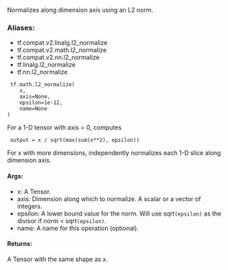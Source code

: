 Normalizes along dimension axis using an L2 norm.
### Aliases:
- tf.compat.v2.linalg.l2_normalize
- tf.compat.v2.math.l2_normalize
- tf.compat.v2.nn.l2_normalize
- tf.linalg.l2_normalize
- tf.nn.l2_normalize

```
 tf.math.l2_normalize(
    x,
    axis=None,
    epsilon=1e-12,
    name=None
)
```
For a 1-D tensor with axis = 0, computes

```
 output = x / sqrt(max(sum(x**2), epsilon))
```
For x with more dimensions, independently normalizes each 1-D slice along dimension axis.
#### Args:
- x: A Tensor.
- axis: Dimension along which to normalize. A scalar or a vector of integers.
- epsilon: A lower bound value for the norm. Will use sqrt`(epsilon)` as the divisor if norm < sqrt`(epsilon)`.
- name: A name for this operation (optional).
#### Returns:
A Tensor with the same shape as x.
